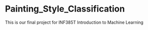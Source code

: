 # Painting_Style_Classification

This is our final project for INF385T Introduction to Machine Learning
